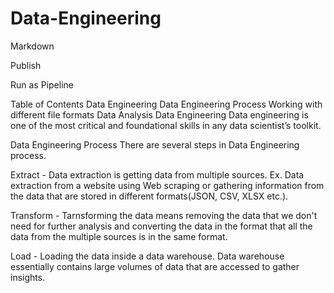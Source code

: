 # Data-Engineering


Markdown

Publish



Run as Pipeline


Table of Contents
Data Engineering
Data Engineering Process
Working with different file formats
Data Analysis
Data Engineering
Data engineering is one of the most critical and foundational skills in any data scientist’s toolkit.

Data Engineering Process
There are several steps in Data Engineering process.

Extract - Data extraction is getting data from multiple sources. Ex. Data extraction from a website using Web scraping or gathering information from the data that are stored in different formats(JSON, CSV, XLSX etc.).

Transform - Tarnsforming the data means removing the data that we don't need for further analysis and converting the data in the format that all the data from the multiple sources is in the same format.

Load - Loading the data inside a data warehouse. Data warehouse essentially contains large volumes of data that are accessed to gather insights.
